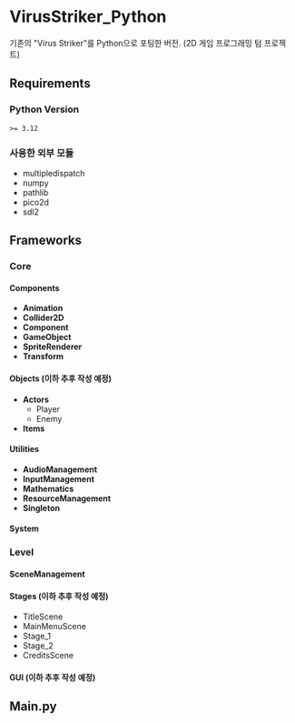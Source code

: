# VirusStriker_Python
기존의 "Virus Striker"를 Python으로 포팅한 버전. (2D 게임 프로그래밍 텀 프로젝트)

## Requirements
### Python Version
`>= 3.12`
### 사용한 외부 모듈 
* multipledispatch
* numpy
* pathlib
* pico2d
* sdl2
## Frameworks
### Core
#### Components
- **Animation**
- **Collider2D**
- **Component**
- **GameObject**
- **SpriteRenderer**
- **Transform**
#### Objects (이하 추후 작성 예정)
- **Actors**
  - Player
  - Enemy
- **Items**
#### Utilities
- **AudioManagement**
- **InputManagement**
- **Mathematics**
- **ResourceManagement**
- **Singleton**
#### System

### Level
#### SceneManagement
#### Stages (이하 추후 작성 예정)
- TitleScene
- MainMenuScene
- Stage_1
- Stage_2
- CreditsScene
#### GUI (이하 추후 작성 예정)

## Main.py
